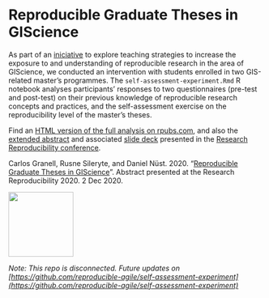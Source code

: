 # Reproducible Graduate Theses in GIScience

As part of an [iniciative](https://osf.io/j97zp/) to explore teaching strategies to increase the exposure to and understanding of reproducible research in the area of GIScience, we conducted an intervention with students enrolled in two GIS-related master’s programmes. The `self-assessment-experiment.Rmd` R notebook analyses participants’ responses to two questionnaires (pre-test and post-test) on their previous knowledge of reproducible research concepts and practices, and the self-assessment exercise on the reproducibility level of the master’s theses. 

Find an [HTML version of the full analysis on rpubs.com](https://rpubs.com/cgranell/reproducible-graduate-theses), and also the [extended abstract](https://pwd.aa.ufl.edu/researchre-pro/wp-content/uploads/sites/8/2020/11/Paper_2-1_Granell_Carlos.pdf) and associated [slide deck](https://docs.google.com/presentation/d/1UGeFsjeZbN7zr-r_thmnjT15EEq8xXyKEZMPcRY6GTs/edit?usp=sharing) presented in the [Research Reproducibility conference](https://pwd.aa.ufl.edu/researchre-pro/). 


Carlos Granell, Rusne Sileryte, and Daniel Nüst. 2020. “[Reproducible Graduate Theses in GIScience](https://pwd.aa.ufl.edu/researchre-pro/wp-content/uploads/sites/8/2020/11/Paper_2-1_Granell_Carlos.pdf)”. Abstract presented at the Research Reproducibility 2020. 2 Dec 2020.


<a href="https://reproducible-agile.github.io/"><img src="https://reproducible-agile.github.io/public/images/reproducible-AGILE-logo-square.svg" width="128px" align="center"/></a>


*Note: This repo is disconnected. Future updates on [https://github.com/reproducible-agile/self-assessment-experiment](https://github.com/reproducible-agile/self-assessment-experiment)*